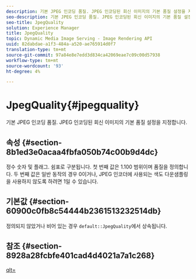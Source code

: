 ```yaml
---
description: 기본 JPEG 인코딩 품질. JPEG 인코딩된 회신 이미지의 기본 품질 설정을 지정합니다.
seo-description: 기본 JPEG 인코딩 품질. JPEG 인코딩된 회신 이미지의 기본 품질 설정을 지정합니다.
seo-title: JpegQuality
solution: Experience Manager
title: JpegQuality
topic: Dynamic Media Image Serving - Image Rendering API
uuid: 82dabdae-a1f3-484a-a520-ae765914d0f7
translation-type: tm+mt
source-git-commit: 97a84e8e7edd3d834ca42069eae7c09c00d57938
workflow-type: tm+mt
source-wordcount: '93'
ht-degree: 4%

---
```



# JpegQuality{#jpegquality}

기본 JPEG 인코딩 품질. JPEG 인코딩된 회신 이미지의 기본 품질 설정을 지정합니다.

## 속성 {#section-8b1ed3e0acaa4fbfa050b74c00b9d4dc}

정수 숫자 및 플래그. 쉼표로 구분됩니다. 첫 번째 값은 1.100 범위이며 품질을 정의합니다. 두 번째 값은 일반 동작의 경우 0이거나, JPEG 인코더에 사용되는 색도 다운샘플링을 사용하지 않도록 하려면 1일 수 있습니다.

## 기본값 {#section-60900c0fb8c54444b2361513232514db}

정의되지 않았거나 비어 있는 경우 `default::JpegQuality`에서 상속됩니다.

## 참조 {#section-8928a28fcbfe401cad4d4021a7a1c268}

[qlt=](../../../../../ir-api/http-protocol/image-rendering-api-ref/c-ir-http-protocol-ref/c-ir-http-protocol-command-reference/r-ir-qlt.md#reference-27b91c226eb241d0a14a29af3b3afdbd)
